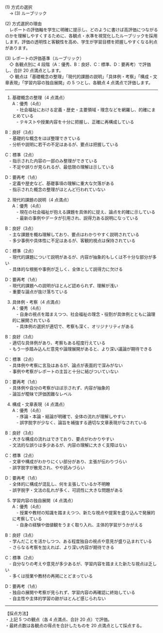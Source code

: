(1) 方式の選択  
　→ (3) ルーブリック

(2) 方式選択の理由  
　レポートの評価軸を学生に明確に提示し、どのように書けば高評価につながるのかを理解しやすくするために、各観点・水準を視覚化したルーブリックを採用します。評価の透明性と客観性を高め、学生が学習目標を把握しやすくなる利点があります。

(3) レポートの評価基準（ルーブリック）  
　◇ 各観点別に 4 段階（A：優秀、B：良好、C：標準、D：要再考）で評価し、合計 20 点満点とします。  
　◇ 観点は「基礎概念の整理」「現代的課題の説明」「具体例・考察」「構成・文章表現」「学習内容の独自展開」の 5 つとし、各観点 4 点満点で評価します。

----------------------------------------------------------------------
1. 基礎概念の整理（4 点満点）  
A：優秀（4点）  
　- 社会福祉における定義・歴史・主要領域・理念などを網羅し、的確にまとめている  
　- テキストや授業内容を十分に把握し、正確に再構成している  

B：良好（3点）  
　- 基礎的な概念をほぼ整理できている  
　- 分析や説明に若干の不足はあるが、要点は把握している  

C：標準（2点）  
　- 指示された内容の一部のみ整理ができている  
　- 不足や誤りが見られるが、最低限の理解は示している  

D：要再考（1点）  
　- 定義や歴史など、基礎事項の理解に重大な欠落がある  
　- 指示された概念の整理がほとんど行われていない  

2. 現代的課題の説明（4 点満点）  
A：優秀（4点）  
　- 現在の社会福祉が抱える課題を具体的に捉え、論点を的確に示している  
　- 最新の事例やデータが引用され、説得力ある説明になっている  

B：良好（3点）  
　- 主な課題を概ね理解しており、要点はわかりやすく説明されている  
　- 多少事例や具体性に不足はあるが、客観的視点は保持されている  

C：標準（2点）  
　- 現代的課題について説明があるが、内容が抽象的もしくは不十分な部分が多い  
　- 具体的な根拠や事例が乏しく、全体として説得力に欠ける  

D：要再考（1点）  
　- 現代的課題への説明がほとんど認められず、理解が浅い  
　- 重要な論点が抜け落ちている  

3. 具体例・考察（4 点満点）  
A：優秀（4点）  
　- 自身の視点を踏まえつつ、社会福祉の理念・役割が具体例とともに論理的に展開されている  
　- 具体例の選択が適切で、考察も深く、オリジナリティがある  

B：良好（3点）  
　- 適切な具体例があり、考察もある程度行えている  
　- もう一歩踏み込んだ意見や論理展開があると、より深い議論が期待できる  

C：標準（2点）  
　- 具体例や考察に言及はあるが、論点が表面的で深みがない  
　- 事例や考察がレポートの主旨と十分に結びついていない  

D：要再考（1点）  
　- 具体例や自分の考察がほぼ示されず、内容が抽象的  
　- 論旨が曖昧で評価困難なレベル  

4. 構成・文章表現（4 点満点）  
A：優秀（4点）  
　- 序論・本論・結論が明確で、全体の流れが理解しやすい  
　- 誤字脱字が少なく、論旨を補強する適切な文章表現がなされている  

B：良好（3点）  
　- 大きな構成の流れはできており、要点がわかりやすい  
　- 文法的な誤りは多少あるが、内容の理解に大きく支障はない  

C：標準（2点）  
　- 文章や構成がわかりにくい部分があり、主張が伝わりづらい  
　- 誤字脱字が散見され、やや読みづらい  

D：要再考（1点）  
　- 全体的に構成が混乱し、何を主張しているか不明瞭  
　- 誤字脱字・文法の乱れが多く、可読性に大きな問題がある  

5. 学習内容の独自展開（4 点満点）  
A：優秀（4点）  
　- 授業や教材の知識を踏まえつつ、新たな視点や提案を盛り込んで発展的に考察している  
　- 自身の経験や価値観をうまく取り入れ、主体的学習がうかがえる  

B：良好（3点）  
　- 学んだことを活かしつつ、ある程度独自の視点や意見が盛り込まれている  
　- さらなる考察を加えれば、より深い内容が期待できる  

C：標準（2点）  
　- 自分なりの考えや意見が多少あるが、学習内容を踏まえた新たな視点は乏しい  
　- 多くは授業や教材の再掲にとどまっている  

D：要再考（1点）  
　- 独自の展開や考察が見られず、学習内容の再確認に終始している  
　- 自主性や主体的学習の跡がほとんど感じられない  

----------------------------------------------------------------------
【採点方法】  
・上記 5 つの観点（各 4 点満点、合計 20 点）で評価。  
・最終点数は各観点の得点を合計したものを 20 点満点として採点する。  